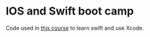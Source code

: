# IOS and Swift boot camp

Code used in [this course](https://www.udemy.com/course/ios-13-app-development-bootcamp) to learn swift and use Xcode.